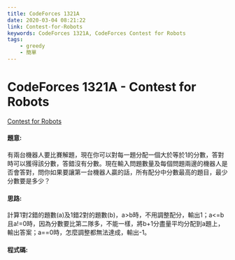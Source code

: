 ```yaml
---
title: CodeForces 1321A
date: 2020-03-04 08:21:22
link: Contest-for-Robots
keywords: CodeForces 1321A, CodeForces Contest for Robots
tags:
    - greedy
    - 簡單
---
```

# CodeForces 1321A - Contest for Robots
[Contest for Robots](http://codeforces.com/problemset/problem/1321/A)


#### 題意:
有兩台機器人要比賽解題，現在你可以對每一題分配一個大於等於1的分數，答對時可以獲得該分數，答錯沒有分數。現在輸入問題數量及每個問題兩邊的機器人是否會答對，問你如果要讓第一台機器人贏的話，所有配分中分數最高的題目，最少分數要是多少？
<!-- more -->
#### 思路:
計算1對2錯的題數(a)及1錯2對的題數(b)，a>b時，不用調整配分，輸出1；a<=b且a!=0時，因為分數要比第二隊多，不能一樣，將b+1分盡量平均分配到a題上，輸出答案；a==0時，怎麼調整都無法達成，輸出-1。

#### 程式碼:
<script src="https://gist.github.com/Daviswww/fb445b42e4ab3b7419d04804ab503890.js"></script>